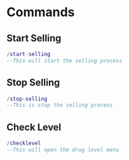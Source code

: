 # Commands

## Start Selling

```lua
/start-selling
--This will start the selling process
```

## Stop Selling

```lua
/stop-selling
--This is stop the selling process
```

## Check Level

```lua
/checklevel
--This will open the drug level menu
```

